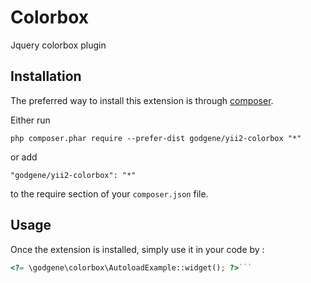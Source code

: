 Colorbox
========
Jquery colorbox plugin

Installation
------------

The preferred way to install this extension is through [composer](http://getcomposer.org/download/).

Either run

```
php composer.phar require --prefer-dist godgene/yii2-colorbox "*"
```

or add

```
"godgene/yii2-colorbox": "*"
```

to the require section of your `composer.json` file.


Usage
-----

Once the extension is installed, simply use it in your code by  :

```php
<?= \godgene\colorbox\AutoloadExample::widget(); ?>```